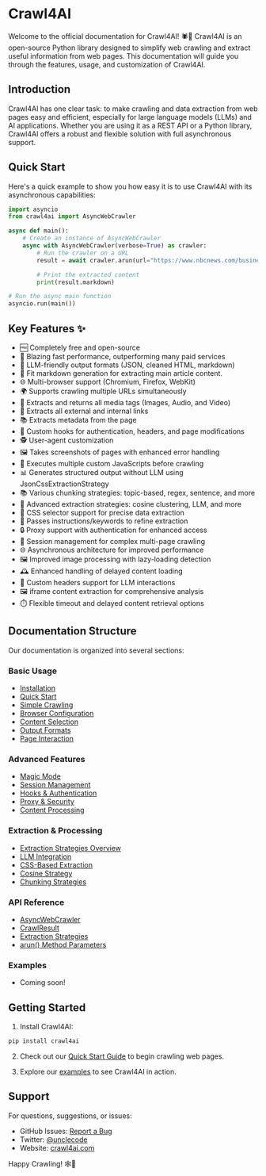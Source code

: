 # Crawl4AI

Welcome to the official documentation for Crawl4AI! 🕷️🤖 Crawl4AI is an open-source Python library designed to simplify web crawling and extract useful information from web pages. This documentation will guide you through the features, usage, and customization of Crawl4AI.

## Introduction

Crawl4AI has one clear task: to make crawling and data extraction from web pages easy and efficient, especially for large language models (LLMs) and AI applications. Whether you are using it as a REST API or a Python library, Crawl4AI offers a robust and flexible solution with full asynchronous support.

## Quick Start

Here's a quick example to show you how easy it is to use Crawl4AI with its asynchronous capabilities:

```python
import asyncio
from crawl4ai import AsyncWebCrawler

async def main():
    # Create an instance of AsyncWebCrawler
    async with AsyncWebCrawler(verbose=True) as crawler:
        # Run the crawler on a URL
        result = await crawler.arun(url="https://www.nbcnews.com/business")

        # Print the extracted content
        print(result.markdown)

# Run the async main function
asyncio.run(main())
```

## Key Features ✨

- 🆓 Completely free and open-source
- 🚀 Blazing fast performance, outperforming many paid services
- 🤖 LLM-friendly output formats (JSON, cleaned HTML, markdown)
- 📄 Fit markdown generation for extracting main article content.
- 🌐 Multi-browser support (Chromium, Firefox, WebKit)
- 🌍 Supports crawling multiple URLs simultaneously
- 🎨 Extracts and returns all media tags (Images, Audio, and Video)
- 🔗 Extracts all external and internal links
- 📚 Extracts metadata from the page
- 🔄 Custom hooks for authentication, headers, and page modifications
- 🕵️ User-agent customization
- 🖼️ Takes screenshots of pages with enhanced error handling
- 📜 Executes multiple custom JavaScripts before crawling
- 📊 Generates structured output without LLM using JsonCssExtractionStrategy
- 📚 Various chunking strategies: topic-based, regex, sentence, and more
- 🧠 Advanced extraction strategies: cosine clustering, LLM, and more
- 🎯 CSS selector support for precise data extraction
- 📝 Passes instructions/keywords to refine extraction
- 🔒 Proxy support with authentication for enhanced access
- 🔄 Session management for complex multi-page crawling
- 🌐 Asynchronous architecture for improved performance
- 🖼️ Improved image processing with lazy-loading detection
- 🕰️ Enhanced handling of delayed content loading
- 🔑 Custom headers support for LLM interactions
- 🖼️ iframe content extraction for comprehensive analysis
- ⏱️ Flexible timeout and delayed content retrieval options

## Documentation Structure

Our documentation is organized into several sections:

### Basic Usage
- [Installation](basic/installation.md)
- [Quick Start](basic/quickstart.md)
- [Simple Crawling](basic/simple-crawling.md)
- [Browser Configuration](basic/browser-config.md)
- [Content Selection](basic/content-selection.md)
- [Output Formats](basic/output-formats.md)
- [Page Interaction](basic/page-interaction.md)

### Advanced Features
- [Magic Mode](advanced/magic-mode.md)
- [Session Management](advanced/session-management.md)
- [Hooks & Authentication](advanced/hooks-auth.md)
- [Proxy & Security](advanced/proxy-security.md)
- [Content Processing](advanced/content-processing.md)

### Extraction & Processing
- [Extraction Strategies Overview](extraction/overview.md)
- [LLM Integration](extraction/llm.md)
- [CSS-Based Extraction](extraction/css.md)
- [Cosine Strategy](extraction/cosine.md)
- [Chunking Strategies](extraction/chunking.md)

### API Reference
- [AsyncWebCrawler](api/async-webcrawler.md)
- [CrawlResult](api/crawl-result.md)
- [Extraction Strategies](api/strategies.md)
- [arun() Method Parameters](api/arun.md)

### Examples
- Coming soon!

## Getting Started

1. Install Crawl4AI:
```bash
pip install crawl4ai
```

2. Check out our [Quick Start Guide](basic/quickstart.md) to begin crawling web pages.

3. Explore our [examples](https://github.com/unclecode/crawl4ai/tree/main/docs/examples) to see Crawl4AI in action.

## Support

For questions, suggestions, or issues:
- GitHub Issues: [Report a Bug](https://github.com/unclecode/crawl4ai/issues)
- Twitter: [@unclecode](https://twitter.com/unclecode)
- Website: [crawl4ai.com](https://crawl4ai.com)

Happy Crawling! 🕸️🚀